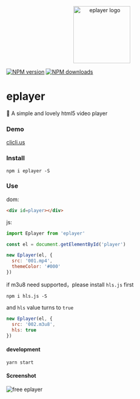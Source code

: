 <p align="center"><img src="http://wx2.sinaimg.cn/mw690/0060lm7Tly1fva3l3izvtj30dw0dwjs1.jpg" alt="eplayer logo" width="150px"></p>

[![NPM version](https://img.shields.io/npm/v/eplayer.svg?style=flat-square)](https://npmjs.com/package/eplayer)
[![NPM downloads](https://img.shields.io/npm/dm/eplayer.svg?style=flat-square)](https://npmjs.com/package/eplayer)

# eplayer

:dart: A simple and lovely html5 video player

### Demo

[clicli.us](https://www.clicli.us/p/82)

### Install

```shell
npm i eplayer -S
```

### Use

dom:
```html
<div id=player></div>
```
js:
```javascript
import Eplayer from 'eplayer'

const el = document.getElementById('player')

new Eplayer(el, {
  src: '001.mp4',
  themeColor: '#000'
})
```

if m3u8 need supported，please install `hls.js` first

```shell
npm i hls.js -S
```

and `hls` value turns to `true`

```javascript
new Eplayer(el, {
  src: '002.m3u8',
  hls: true
})
```
#### development

```shell
yarn start
```

#### Screenshot
![free eplayer](http://ww1.sinaimg.cn/orj480/0065Zy9egy1fvb65505hkj30rp0fk4e5.jpg)